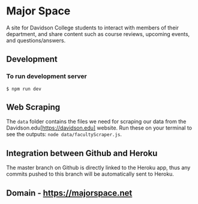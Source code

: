 # Major Space
A site for Davidson College students to interact with members of their department, and share content such as course reviews, upcoming events, and questions/answers.

## Development

### To run development server
```$ npm run dev```

## Web Scraping
The ```data``` folder contains the files we need for scraping our data from the Davidson.edu[https://davidson.edu] website. Run these on your terminal to see the outputs: ```node data/facultyScraper.js```.


## Integration between Github and Heroku
The master branch on Github is directly linked to the Heroku app, thus any commits pushed to this branch will be automatically sent to Heroku.

## Domain - https://majorspace.net

